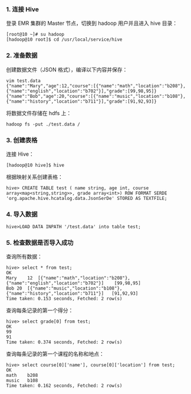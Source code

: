 ### 1. 连接 Hive
登录 EMR 集群的 Master 节点，切换到 hadoop 用户并且进入 hive 目录：
```
[root@10 ~]# su hadoop
[hadoop@10 root]$ cd /usr/local/service/hive
```

### 2. 准备数据
创建数据文件（JSON 格式），编译以下内容并保存：
```
vim test.data
{"name":"Mary","age":12,"course":[{"name":"math","location":"b208"},{"name":"english","location":"b702"}],"grade":[99,98,95]}
{"name":"Bob","age":20,"course":[{"name":"music","location":"b108"},{"name":"history","location":"b711"}],"grade":[91,92,93]}
```
将数据文件存储在 hdfs 上：
```
hadoop fs -put ./test.data /
```

### 3. 创建表格
连接 Hive：
```
[hadoop@10 hive]$ hive
```
根据映射关系创建表格：
```
hive> CREATE TABLE test ( name string, age int, course array<map<string,string>>, grade array<int>) ROW FORMAT SERDE 'org.apache.hive.hcatalog.data.JsonSerDe' STORED AS TEXTFILE;
```
### 4. 导入数据
```
hive>LOAD DATA INPATH '/test.data' into table test;
```

### 5. 检查数据是否导入成功
查询所有数据：
```
hive> select * from test;
OK
Mary	12	[{"name":"math","location":"b208"},{"name":"english","location":"b702"}]    [99,98,95]
Bob	20	[{"name":"music","location":"b108"},{"name":"history","location":"b711"}]   [91,92,93]
Time taken: 0.153 seconds, Fetched: 2 row(s)
```
查询每条记录的第一个得分：
```
hive> select grade[0] from test;
OK
99
91
Time taken: 0.374 seconds, Fetched: 2 row(s)
```
查询每条记录的第一个课程的名称和地点：
```
hive> select course[0]['name'], course[0]['location'] from test;
OK
math	b208
music	b108
Time taken: 0.162 seconds, Fetched: 2 row(s)
```
